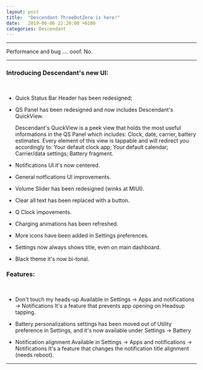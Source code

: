 ```yaml
---
layout: post
title:  "Descendant ThreeDotZero is here!"
date:   2019-06-06 22:20:00 +0100
categories: Descendant
---
```


<hr>

Performance and bug .... ooof. No.

<hr>

### Introducing Descendant's new UI:

<br>

* Quick Status Bar Header has been redesigned; 

* QS Panel has been redesigned and now includes Descendant's QuickView. 

     Descendant's QuickView is a peek view that holds the most useful informations in the QS Panel which includes:
     Clock, date, carrier, battery estimates.
     Every element of this view is tappable and will redirect you accordingly to:
     Your default clock app;
     Your default calendar;
     Carrier/data settings; 
     Battery fragment.


* Notifications UI it's now centered. 

* General notfications UI improvements. 

* Volume Slider has been redesigned (winks at MIUI). 

* Clear all text has been replaced with a button.

* Q Clock impovements.

* Charging animations has been refreshed.

* More icons have been added in Settings preferences.

* Settings now always shows title, even on main dashboard.

* Black theme it's now bi-tonal.

### Features:

<br>

* Don't touch my heads-up
  Available in Settings -> Apps and notifications -> Notifications 
  It's a feature that prevents app opening on Headsup tapping.

* Battery personalizations settings has been moved out of Utility preference in Settings, and it's now available under Settings -> Battery

* Notification alignment
  Available in Settings -> Apps and notifications -> Notifications 
  It's a feature that changes the notification title alignment (needs reboot).

<hr>

